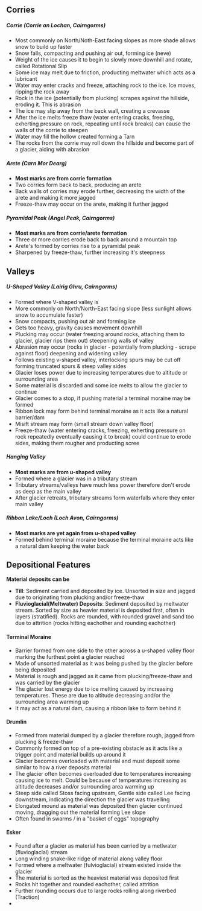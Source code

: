## Corries
##### Corrie (Corrie an Lochan, Cairngorms)
* Most commonly on North/Noth-East facing slopes as more shade allows snow to build up faster
* Snow falls, compacting and pushing air out, forming ice (neve)
* Weight of the ice causes it to begin to slowly move downhill and rotate, called Rotational Slip
* Some ice may melt due to friction, producting meltwater which acts as a lubricant
* Water may enter cracks and freeze, attaching rock to the ice. Ice moves, ripping the rock away
* Rock in the ice (potentially from plucking) scrapes against the hillside, eroding it. This is abrasion
* The ice may slip away from the back wall, creating a crevasse
* After the ice melts freeze thaw (water entering cracks, freezing, exherting pressure on rock, repeating until rock breaks) can cause the walls of the corrie to steepen
* Water may fill the hollow created forming a Tarn
* The rocks from the corrie may roll down the hillside and become part of a glacier, aiding with abrasion

##### Arete (Carn Mor Dearg)
* **Most marks are from corrie formation**
* Two corries form back to back, producing an arete
* Back walls of corries may erode further, decreasing the width of the arete and making it more jagged
* Freeze-thaw may occur on the arete, making it further jagged

##### Pyramidal Peak (Angel Peak, Cairngorms)
* **Most marks are from corrie/arete formation**
* Three or more corries erode back to back around a mountain top
* Arete's formed by corries rise to a pyramidal peak
* Sharpened by freeze-thaw, further increasing it's steepness


## Valleys
##### U-Shaped Valley (Lairig Ghru, Cairngorms)
* Formed where V-shaped valley is
* More commonly on North/North-East facing slope (less sunlight allows snow to accumulate faster)
* Snow compacts, pushing out air and forming ice
* Gets too heavy, gravity causes movement downhill
* Plucking may occur (water freezing around rocks, attaching them to glacier, glacier rips them out) steepening walls of valley
* Abrasion may occur (rocks in glacier - potentially from plucking - scrape against floor) deepening and widening valley
* Follows existing v-shaped valley, interlocking spurs may be cut off forming truncated spurs & steep valley sides
* Glacier loses power due to increasing temperatures due to altitude or surrounding area
* Some material is discarded and some ice melts to allow the glacier to continue
* Glacier comes to a stop, if pushing material a terminal moraine may be formed
* Ribbon lock may form behind terminal moraine as it acts like a natural barrier/dam
* Misift stream may form (small stream down valley floor)
* Freeze-thaw (water entering cracks, freezing, exherting pressure on rock repeatedly eventually causing it to break) could continue to erode sides, making them rougher and producting scree

##### Hanging Valley
* **Most marks are from u-shaped valley**
* Formed where a glacier was in a tributary stream
* Tributary streams/valleys have much less power therefore don't erode as deep as the main valley
* After glacier retreats, tributary streams form waterfalls where they enter main valley

##### Ribbon Lake/Loch (Loch Avon, Cairngorms)
* **Most marks are yet again from u-shaped valley**
* Formed behind terminal moraine because the terminal moraine acts like a natural dam keeping the water back

## Depositional Features
**Material deposits can be**
- **Till**: Sediment carried and deposited by ice. Unsorted in size and jagged due to originating from plucking and/or freeze-thaw
- **Fluvioglacial(Meltwater) Deposits**: Sediment deposited by meltwater stream. Sorted by size as heavier material is deposited first, often in layers (stratified). Rocks are rounded, with rounded gravel and sand too due to attrition (rocks hitting eachother and rounding eachother)

#### Terminal Moraine
* Barrier formed from one side to the other across a u-shaped valley floor marking the furthest point a glacier reached
* Made of unsorted material as it was being pushed by the glacier before being deposited
* Material is rough and jagged as it came from plucking/freeze-thaw and was carried by the glacier
* The glacier lost energy due to ice melting caused by increasing temperatures. These are due to altitude decreasing and/or the surrounding area warming up
* It may act as a natural dam, causing a ribbon lake to form behind it

#### Drumlin
* Formed from material dumped by a glacier therefore rough, jagged from plucking & freeze-thaw
* Commonly formed on top of a pre-existing obstacle as it acts like a trigger point and material builds up around it 
* Glacier becomes overloaded with material and must deposit some similar to how a river deposits material
* The glacier often becomes overloaded due to temperatures increasing causing ice to melt. Could be because of temperatures increasing as altitude decreases and/or surrounding area warming up
* Steep side called Stoss facing upstream, Gentle side called Lee facing downstream, indicating the direction the glacier was travelling
* Elongated mound as material was deposited then glacier continued moving, dragging out the material forming Lee slope
* Often found in swarms / in a "basket of eggs" topography

#### Esker
* Found after a glacier as material has been carried by a metlwater (fluvioglacial) stream
* Long winding snake-like ridge of material along valley floor
* Formed where a meltwater (fulvioglacial) stream existed inside the glacier
* The material is sorted as the heaviest material was deposited first
* Rocks hit together and rounded eachother, called attrition
* Further rounding occurs due to large rocks rolling along riverbed (Traction)
* 